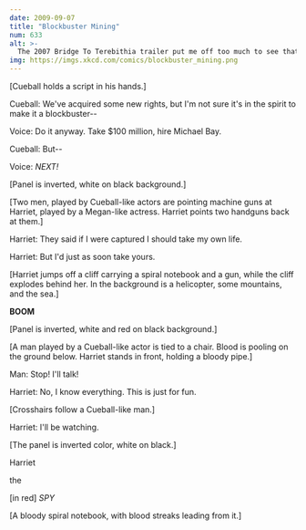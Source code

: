 ```yaml
---
date: 2009-09-07
title: "Blockbuster Mining"
num: 633
alt: >-
  The 2007 Bridge To Terebithia trailer put me off too much to see that particular movie, but I am cautiously optimistic about Where The Wild Things Are.
img: https://imgs.xkcd.com/comics/blockbuster_mining.png
---
```

[Cueball holds a script in his hands.]

Cueball: We've acquired some new rights, but I'm not sure it's in the spirit to make it a blockbuster--

Voice: Do it anyway. Take $100 million, hire Michael Bay.

Cueball: But--

Voice: *NEXT!*

[Panel is inverted, white on black background.]

[Two men, played by Cueball-like actors are pointing machine guns at Harriet, played by a Megan-like actress. Harriet points two handguns back at them.]

Harriet: They said if I were captured I should take my own life.

Harriet: But I'd just as soon take yours.

[Harriet jumps off a cliff carrying a spiral notebook and a gun, while the cliff explodes behind her. In the background is a helicopter, some mountains, and the sea.]

**BOOM**

[Panel is inverted, white and red on black background.]

[A man played by a Cueball-like actor is tied to a chair. Blood is pooling on the ground below. Harriet stands in front, holding a bloody pipe.]

Man: Stop! I'll talk!

Harriet: No, I know everything. This is just for fun.

[Crosshairs follow a Cueball-like man.]

Harriet: I'll be watching.

[The panel is inverted color, white on black.]

Harriet

the

[in red] *SPY*

[A bloody spiral notebook, with blood streaks leading from it.]
